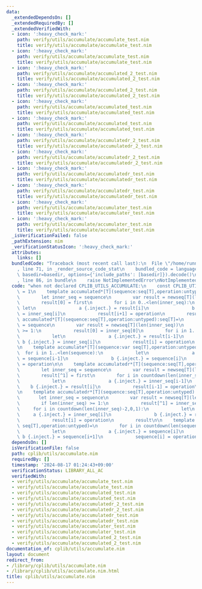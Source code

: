 ```yaml
---
data:
  _extendedDependsOn: []
  _extendedRequiredBy: []
  _extendedVerifiedWith:
  - icon: ':heavy_check_mark:'
    path: verify/utils/accumulate/accumulate_test.nim
    title: verify/utils/accumulate/accumulate_test.nim
  - icon: ':heavy_check_mark:'
    path: verify/utils/accumulate/accumulate_test.nim
    title: verify/utils/accumulate/accumulate_test.nim
  - icon: ':heavy_check_mark:'
    path: verify/utils/accumulate/accumulated_2_test.nim
    title: verify/utils/accumulate/accumulated_2_test.nim
  - icon: ':heavy_check_mark:'
    path: verify/utils/accumulate/accumulated_2_test.nim
    title: verify/utils/accumulate/accumulated_2_test.nim
  - icon: ':heavy_check_mark:'
    path: verify/utils/accumulate/accumulated_test.nim
    title: verify/utils/accumulate/accumulated_test.nim
  - icon: ':heavy_check_mark:'
    path: verify/utils/accumulate/accumulated_test.nim
    title: verify/utils/accumulate/accumulated_test.nim
  - icon: ':heavy_check_mark:'
    path: verify/utils/accumulate/accumulatedr_2_test.nim
    title: verify/utils/accumulate/accumulatedr_2_test.nim
  - icon: ':heavy_check_mark:'
    path: verify/utils/accumulate/accumulatedr_2_test.nim
    title: verify/utils/accumulate/accumulatedr_2_test.nim
  - icon: ':heavy_check_mark:'
    path: verify/utils/accumulate/accumulatedr_test.nim
    title: verify/utils/accumulate/accumulatedr_test.nim
  - icon: ':heavy_check_mark:'
    path: verify/utils/accumulate/accumulatedr_test.nim
    title: verify/utils/accumulate/accumulatedr_test.nim
  - icon: ':heavy_check_mark:'
    path: verify/utils/accumulate/accumulater_test.nim
    title: verify/utils/accumulate/accumulater_test.nim
  - icon: ':heavy_check_mark:'
    path: verify/utils/accumulate/accumulater_test.nim
    title: verify/utils/accumulate/accumulater_test.nim
  _isVerificationFailed: false
  _pathExtension: nim
  _verificationStatusIcon: ':heavy_check_mark:'
  attributes:
    links: []
  bundledCode: "Traceback (most recent call last):\n  File \"/home/runner/.local/lib/python3.10/site-packages/onlinejudge_verify/documentation/build.py\"\
    , line 71, in _render_source_code_stat\n    bundled_code = language.bundle(stat.path,\
    \ basedir=basedir, options={'include_paths': [basedir]}).decode()\n  File \"/home/runner/.local/lib/python3.10/site-packages/onlinejudge_verify/languages/nim.py\"\
    , line 86, in bundle\n    raise NotImplementedError\nNotImplementedError\n"
  code: "when not declared CPLIB_UTILS_ACCUMULATE:\n    const CPLIB_UTILS_ACCUMULATE*\
    \ = 1\n    template accumulated*[T](sequence:seq[T],operation:untyped,first:T):seq[T]=\n\
    \        let inner_seq = sequence\n        var result = newseq[T](len(inner_seq)+1)\n\
    \        result[0] = first\n        for i in 0..<len(inner_seq):\n           \
    \ let\n                a {.inject.} = result[i]\n                b {.inject.}\
    \ = inner_seq[i]\n            result[i+1] = operation\n        result\n\n    template\
    \ accumulated*[T](sequence:seq[T],operation:untyped):seq[T]=\n        let inner_seq\
    \ = sequence\n        var result = newseq[T](len(inner_seq))\n        if len(inner_seq)\
    \ >= 1:\n            result[0] = inner_seq[0]\n        for i in 1..<len(inner_seq):\n\
    \            let\n                a {.inject.} = result[i-1]\n               \
    \ b {.inject.} = inner_seq[i]\n            result[i] = operation\n        result\n\
    \n    template accumulate*[T](sequence:var seq[T],operation:untyped)=\n      \
    \  for i in 1..<len(sequence):\n            let\n                a {.inject.}\
    \ = sequence[i-1]\n                b {.inject.} = sequence[i]\n            sequence[i]\
    \ = operation\n\n    template accumulatedr*[T](sequence:seq[T],operation:untyped,first:T):seq[T]=\n\
    \        let inner_seq = sequence\n        var result = newseq[T](len(inner_seq)+1)\n\
    \        result[^1] = first\n        for i in countdown(len(inner_seq),1,1):\n\
    \            let\n                a {.inject.} = inner_seq[i-1]\n            \
    \    b {.inject.} = result[i]\n            result[i-1] = operation\n        result\n\
    \n    template accumulatedr*[T](sequence:seq[T],operation:untyped):seq[T]=\n \
    \       let inner_seq = sequence\n        var result = newseq[T](len(inner_seq))\n\
    \        if len(inner_seq) >= 1:\n            result[^1] = inner_seq[^1]\n   \
    \     for i in countdown(len(inner_seq)-2,0,1):\n            let\n           \
    \     a {.inject.} = inner_seq[i]\n                b {.inject.} = result[i+1]\n\
    \            result[i] = operation\n        result\n\n    template accumulater*[T](sequence:var\
    \ seq[T],operation:untyped)=\n        for i in countdown(len(sequence)-2,0,1):\n\
    \            let\n                a {.inject.} = sequence[i]\n               \
    \ b {.inject.} = sequence[i+1]\n            sequence[i] = operation\n\n"
  dependsOn: []
  isVerificationFile: false
  path: cplib/utils/accumulate.nim
  requiredBy: []
  timestamp: '2024-08-17 01:24:43+09:00'
  verificationStatus: LIBRARY_ALL_AC
  verifiedWith:
  - verify/utils/accumulate/accumulate_test.nim
  - verify/utils/accumulate/accumulate_test.nim
  - verify/utils/accumulate/accumulated_test.nim
  - verify/utils/accumulate/accumulated_test.nim
  - verify/utils/accumulate/accumulatedr_2_test.nim
  - verify/utils/accumulate/accumulatedr_2_test.nim
  - verify/utils/accumulate/accumulatedr_test.nim
  - verify/utils/accumulate/accumulatedr_test.nim
  - verify/utils/accumulate/accumulater_test.nim
  - verify/utils/accumulate/accumulater_test.nim
  - verify/utils/accumulate/accumulated_2_test.nim
  - verify/utils/accumulate/accumulated_2_test.nim
documentation_of: cplib/utils/accumulate.nim
layout: document
redirect_from:
- /library/cplib/utils/accumulate.nim
- /library/cplib/utils/accumulate.nim.html
title: cplib/utils/accumulate.nim
---
```

